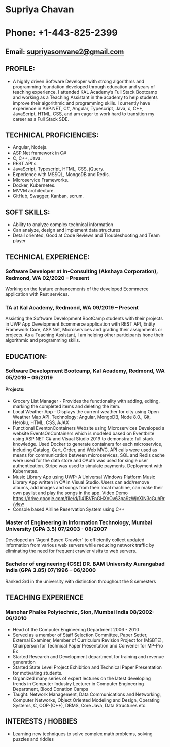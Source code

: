 
#                                                             Supriya Chavan
#                                                         Phone: +1-443-825-2399                                    
##                                                   Email: supriyasonvane2@gmail.com
## PROFILE:
 * A highly driven Software Developer with strong algorithms and programming foundation developed through education and years of teaching experience. I attended KAL Academy’s Full Stack Bootcamp and working as a Teaching Assistant in the academy to help students improve their algorithmic and programming skills. I currently have experience in ASP.NET, C#, Angular, Typescript, Java, c, C++, JavaScript, HTML, CSS, and am eager to work hard to transition my career as a Full Stack SDE.
## TECHNICAL PROFICIENCIES:
* Angular, Nodejs.
* ASP.Net framework in C#
* C, C++, Java.
* REST API's.
* JavaScript, Typescript, HTML, CSS, jQuery.
* Experience with MSSQL, MongoDB and Redis.
* Microservice Frameworks.
* Docker, Kubernetes.
* MVVM architecture.
* GitHub, Swagger, Kanban, scrum.
## SOFT SKILLS:
* Ability to analyze complex technical information
* Can analyze, design and implement data structures
* Detail oriented, Good at Code Reviews and Troubleshooting and Team player

## TECHNICAL EXPERIENCE:
### Software Developer at In-Consulting (Akshaya Corporation), Redmond, WA                                  	02/2020 – Present   
Working on the feature enhancements of the developed Ecommerce application with Rest services. 
### TA at Kal Academy, Redmond, WA                                                                           09/2019 – Present
Assisting the Software Development BootCamp students with their projects in UWP App Development Ecommerce application with REST API, Entity Framework Core, ASP.Net, Microservices and grading their assignments or projects. As a Teaching Assistant, I am helping other participants hone their algorithmic and programming skills.
 
## EDUCATION: 
### Software Development Bootcamp, Kal Academy, Redmond, WA	                            	               05/2019 – 09/2019
#### Projects:
* Grocery List Manager - Provides the functionality with adding, editing, marking the completed items and deleting the item.
* Local Weather App - Displays the current weather for city using Open Weather Map API.
  Technology: Angular, MongoDB, Node 8.0., Git, Heroku, HTML, CSS, AJAX
* Functional EventonContainers Website using Microservices
  Developed a website EventsOnContainers which is modeled based on Eventbrite using ASP.NET C# and Visual Studio 2019 to demonstrate full stack knowledge. Used Docker to generate containers for each microservice, including     Catalog, Cart, Order, and Web MVC. API calls were used as means for communication between microservices, SQL and Redis cache were used for the data store and OAuth was used for single user authentication. Stripe was used to simulate payments. Deployment with Kubernetes.
* Music Library App using UWP:
 A Universal Windows Platform Music Library App written in C# in Visual Studio. Users can add/remove albums, add images and songs from their local machine, can make their own    paylist and play the songs in the app. Video Demo https://drive.google.com/file/d/1l41BVFnGHXoOv63pa9zWjcXIN3cGuhRr/view
* Console based Airline Reservation System using C++

### Master of Engineering in Information Technology, Mumbai University 	(GPA 3.5)	                      07/2003 - 08/2007
Developed an “Agent Based Crawler” to efficiently collect updated information from various web servers while        reducing network traffic by eliminating the need for frequent crawler visits to web servers.
### Bachelor of engineering (CSE) DR. BAM University Aurangabad India (GPA 3.85)                        07/1996 – 06/2000
Ranked 3rd in the university with distinction throughout the 8 semesters

## TEACHING EXPERIENCE 
### Manohar Phalke Polytechnic, Sion, Mumbai India 					                                                08/2002- 06/2010 
* Head of the Computer Engineering Department 2006 - 2010 
* Served as a member of Staff Selection Committee, Paper Setter, External Examiner, Member of Curriculum Revision Project for (MSBTE), Chairperson for Technical Paper Presentation and Convener for MP-Pro Ex 
* Started Research and Development department for training and revenue generation
* Started State Level Project Exhibition and Technical Paper Presentation for motivating students.
* Organized many series of expert lectures on the latest developing trends in Computer Industry Lecturer in Computer Engineering Department, Blood Donation Camps
* Taught: Network Management, Data Communications and Networking, Computer Networks, Object Oriented Modeling and Design, Operating Systems, C, OOP-(C++), DBMS, Core Java, Data Structures etc. 

## INTERESTS / HOBBIES
 * Learning new techniques to solve complex math problems, solving puzzles and riddles






